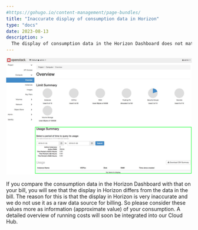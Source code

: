 ```yaml
---
#https://gohugo.io/content-management/page-bundles/
title: "Inaccurate display of consumption data in Horizon"
type: "docs"
date: 2023-08-13
description: >
  The display of consumption data in the Horizon Dashboard does not match the billing data.
---
```


![Screenshot of usage summary in horizon dashboard](./image.png)

If you compare the consumption data in the Horizon Dashboard with that on your bill, you will see that the display in Horizon differs from the data in the bill. The reason for this is that the display in Horizon is very inaccurate and we do not use it as a raw data source for billing. So please consider these values more as information (approximate value) of your consumption. A detailed overview of running costs will soon be integrated into our Cloud Hub.